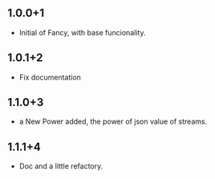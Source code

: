 ## 1.0.0+1

* Initial of Fancy, with base funcionality.

## 1.0.1+2

* Fix documentation

## 1.1.0+3

* a New Power added, the power of json value of streams.


## 1.1.1+4

* Doc and a little refactory.